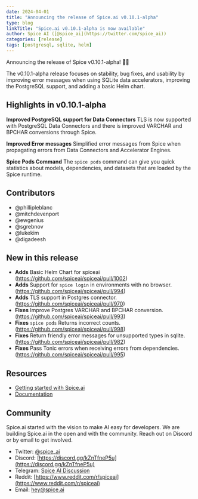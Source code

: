 ```yaml
---
date: 2024-04-01
title: "Announcing the release of Spice.ai v0.10.1-alpha"
type: blog
linkTitle: "Spice.ai v0.10.1-alpha is now available"
author: Spice AI ([@spice_ai](https://twitter.com/spice_ai))
categories: [release]
tags: [postgresql, sqlite, helm]
---
```


Announcing the release of Spice v0.10.1-alpha! 🧙‍♂️

The v0.10.1-alpha release focuses on stability, bug fixes, and usability by improving error messages when using SQLite data accelerators, improving the PostgreSQL support, and adding a basic Helm chart.

## Highlights in v0.10.1-alpha

**Improved PostgreSQL support for Data Connectors** TLS is now supported with PostgreSQL Data Connectors and there is improved VARCHAR and BPCHAR conversions through Spice.

 **Improved Error messages** Simplified error messages from Spice when propagating errors from Data Connectors and Accelerator Engines.

 **Spice Pods Command** The `spice pods` command can give you quick statistics about models, dependencies, and datasets that are loaded by the Spice runtime.

 ## Contributors

- @phillipleblanc
- @mitchdevenport
- @ewgenius
- @sgrebnov
- @lukekim
- @digadeesh

## New in this release
- **Adds** Basic Helm Chart for spiceai (https://github.com/spiceai/spiceai/pull/1002)
- **Adds** Support for `spice login` in environments with no browser. (https://github.com/spiceai/spiceai/pull/994)
- **Adds** TLS support in Postgres connector. (https://github.com/spiceai/spiceai/pull/970)
- **Fixes** Improve Postgres VARCHAR and BPCHAR conversion. (https://github.com/spiceai/spiceai/pull/993)
- **Fixes** `spice pods` Returns incorrect counts. (https://github.com/spiceai/spiceai/pull/998)
- **Fixes** Return friendly error messages for unsupported types in sqlite. (https://github.com/spiceai/spiceai/pull/982)
- **Fixes** Pass Tonic errors when receiving errors from dependencies. (https://github.com/spiceai/spiceai/pull/995)

## Resources

- [Getting started with Spice.ai](https://docs.spiceai.org/getting-started/)
- [Documentation](https://docs.spiceai.org/)

## Community

Spice.ai started with the vision to make AI easy for developers. We are building Spice.ai in the open and with the community. Reach out on Discord or by email to get involved.

- Twitter: [@spice_ai](https://twitter.com/spice_ai)
- Discord: [https://discord.gg/kZnTfneP5u](https://discord.gg/kZnTfneP5u)
- Telegram: [Spice AI Discussion](https://t.me/spiceaichat)
- Reddit: [https://www.reddit.com/r/spiceai](https://www.reddit.com/r/spiceai)
- Email: [hey@spice.ai](mailto:hey@spice.ai)
